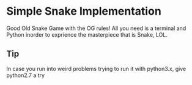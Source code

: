 # Simple Snake Implementation
Good Old Snake Game with the OG rules!
All you need is a terminal and Python inorder to exprience the masterpiece that is Snake, LOL.

## Tip
In case you run into weird problems trying to run it with python3.x, give python2.7 a try
